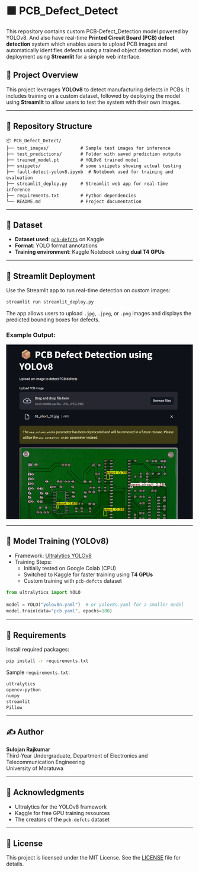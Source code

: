 
# 🟩 PCB_Defect_Detect

This repository contains custom PCB-Defect_Detection model powered by YOLOv8. And also have real-time **Printed Circuit Board (PCB) defect detection** system which enables users to upload PCB images and automatically identifies defects using a trained object detection model, with deployment using **Streamlit** for a simple web interface.

## 📌 Project Overview

This project leverages **YOLOv8** to detect manufacturing defects in PCBs. It includes training on a custom dataset, followed by deploying the model using **Streamlit** to allow users to test the system with their own images.

---

## 📁 Repository Structure

```
📦 PCB_Defect_Detect/
├── test_images/            # Sample test images for inference
├── test_predictions/       # Folder with saved prediction outputs
├── trained_model.pt        # YOLOv8 trained model
├── snippets/               # some sniipets showing actual testing
├── fault-detect-yolov8.ipynb  # Notebook used for training and evaluation
├── streamlit_deploy.py     # Streamlit web app for real-time inference
├── requirements.txt        # Python dependencies
└── README.md               # Project documentation
```

---

## 🧪 Dataset

- **Dataset used**: [`pcb-defcts`](https://www.kaggle.com/datasets/akhatova/pcb-defects) on Kaggle
- **Format**: YOLO format annotations
- **Training environment**: Kaggle Notebook using **dual T4 GPUs**

---

## 🚀 Streamlit Deployment

Use the Streamlit app to run real-time detection on custom images:

```bash
streamlit run streamlit_deploy.py
```

The app allows users to upload `.jpg`, `.jpeg`, or `.png` images and displays the predicted bounding boxes for defects.

### Example Output:
![Demo](/snippets/demo.png)  <!-- Replace with actual image path if needed -->

---

## 🧠 Model Training (YOLOv8)

- Framework: [Ultralytics YOLOv8](https://docs.ultralytics.com)
- Training Steps:
  - Initially tested on Google Colab (CPU)
  - Switched to Kaggle for faster training using **T4 GPUs**
  - Custom training with `pcb-defcts` dataset

```python
from ultralytics import YOLO

model = YOLO("yolov8n.yaml")  # or yolov8s.yaml for a smaller model
model.train(data="pcb.yaml", epochs=180)
```

---

## 🔧 Requirements

Install required packages:

```bash
pip install -r requirements.txt
```

Sample `requirements.txt`:
```
ultralytics
opencv-python
numpy
streamlit
Pillow
```

---

## ✍️ Author

**Sulojan Rajkumar**  
Third-Year Undergraduate, Department of Electronics and Telecommunication Engineering  
University of Moratuwa

---

## 📌 Acknowledgments

- Ultralytics for the YOLOv8 framework  
- Kaggle for free GPU training resources  
- The creators of the `pcb-defcts` dataset

---

## 📃 License

This project is licensed under the MIT License. See the [LICENSE](LICENSE) file for details.
